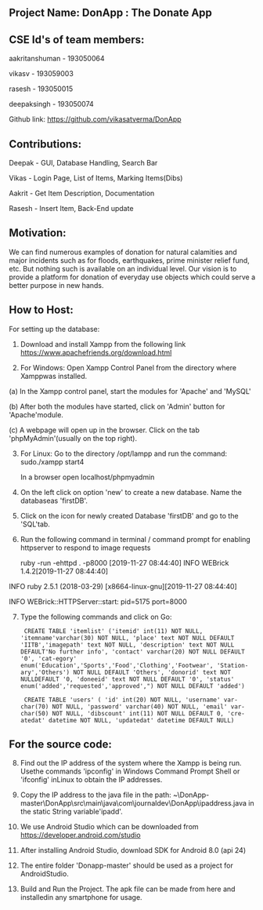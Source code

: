 Project Name: DonApp : The Donate App
-------------------

CSE Id's of team members:
--------------

aakritanshuman - 193050064

vikasv - 193059003

rasesh - 193050015

deepaksingh - 193050074


Github link: https://github.com/vikasatverma/DonApp

Contributions:
-------------

Deepak - GUI, Database Handling, Search Bar

Vikas - Login Page, List of Items, Marking Items(Dibs)

Aakrit - Get Item Description, Documentation

Rasesh - Insert Item, Back-End update


Motivation:
-----------
We can find numerous examples of donation for natural calamities and major incidents such as for floods, earthquakes,
prime minister relief fund, etc. But nothing such is available on an individual level. Our vision is to provide a platform for
donation of everyday use objects which could serve a better purpose in new hands.

How to Host:
------------
For setting up the database:

1. Download and install Xampp from the following link https://www.apachefriends.org/download.html

2. For Windows: Open Xampp Control Panel from the directory where Xamppwas installed.

(a) In the Xampp control panel, start the modules for 'Apache' and 'MySQL'

(b) After both the modules have started, click on 'Admin' button for 'Apache'module.

(c) A webpage will open up in the browser. Click on the tab 'phpMyAdmin'(usually on the top right).

3. For Linux: Go to the directory /opt/lampp and run the command: sudo./xampp start4 

	 In a browser open localhost/phpmyadmin
	 
4. On the left click on option 'new' to create a new database. Name the databaseas 'firstDB'.

5. Click on the icon for newly created Database 'firstDB' and go to the 'SQL'tab.

6. Run the following command in terminal / command prompt for enabling httpserver to respond to image requests

	ruby -run -ehttpd . -p8000 [2019-11-27 08:44:40] INFO WEBrick 1.4.2[2019-11-27 08:44:40]

INFO ruby 2.5.1 (2018-03-29) [x8664-linux-gnu][2019-11-27 08:44:40]

INFO WEBrick::HTTPServer::start: pid=5175 port=8000

7. Type the following commands and click on Go:

		CREATE TABLE 'itemlist' ('itemid' int(11) NOT NULL, 'itemname'varchar(30) NOT NULL, 'place' text NOT NULL DEFAULT 'IITB','imagepath' text NOT NULL, 'description' text NOT NULL DEFAULT'No further info', 'contact' varchar(20) NOT NULL DEFAULT '0', 'cat-egory' enum('Education','Sports','Food','Clothing','Footwear', 'Station-ary','Others') NOT NULL DEFAULT 'Others', 'donorid' text NOT NULLDEFAULT '0, 'doneeid' text NOT NULL DEFAULT '0', 'status' enum('added','requested','approved',") NOT NULL DEFAULT 'added')

		CREATE TABLE 'users' ( 'id' int(20) NOT NULL, 'username' var-char(70) NOT NULL, 'password' varchar(40) NOT NULL, 'email' var-char(50) NOT NULL, 'dibscount' int(11) NOT NULL DEFAULT 0, 'cre-atedat' datetime NOT NULL, 'updatedat' datetime DEFAULT NULL)

For the source code:
---------

8. Find out the IP address of the system where the Xampp is being run. Usethe commands 'ipconfig' in Windows Command Prompt Shell or 'ifconfig' inLinux to obtain the IP addresses.

9. Copy the IP address to the java file in the path: ~\DonApp-master\DonApp\src\main\java\com\journaldev\DonApp\ipaddress.java in the static String variable'ipadd'.

10. We use Android Studio which can be downloaded from https://developer.android.com/studio

11. After installing Android Studio, download SDK for Android 8.0 (api 24)

12. The entire folder 'Donapp-master' should be used as a project for AndroidStudio.

13. Build and Run the Project. The apk file can be made from here and installedin any smartphone for usage.
